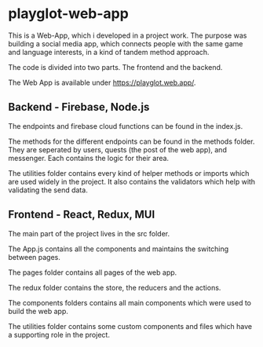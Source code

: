 # playglot-web-app
This is a Web-App, which i developed in a project work. The purpose was building a social media app, which connects people with the same game and language interests, in a kind of tandem method approach.

The code is divided into two parts. The frontend and the backend.

The Web App is available under https://playglot.web.app/.

## Backend - Firebase, Node.js
The endpoints and firebase cloud functions can be found in the index.js.

The methods for the different endpoints can be found in the methods folder. They are seperated by users, quests (the post of the web app), and messenger. Each contains the logic for their area.

The utilities folder contains every kind of helper methods or imports which are used widely in the project. It also contains the validators which help with validating the send data.

## Frontend - React, Redux, MUI
The main part of the project lives in the src folder.

The App.js contains all the components and maintains the switching between pages.

The pages folder contains all pages of the web app.

The redux folder contains the store, the reducers and the actions.

The components folders contains all main components which were used to build the web app.

The utilities folder contains some custom components and files which have a supporting role in the project.

